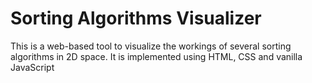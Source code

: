 # Sorting Algorithms Visualizer
 This is a web-based tool to visualize the workings of several sorting algorithms in 2D space. It is implemented using HTML, CSS and vanilla JavaScript
